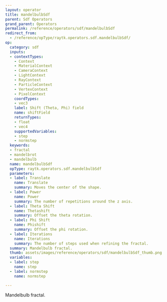 ```yaml
---
layout: operator
title: mandelbulbSdf
parent: Sdf Operators
grand_parent: Operators
permalink: /reference/operators/sdf/mandelbulbSdf
redirect_from:
  - /reference/opType/raytk.operators.sdf.mandelbulbSdf/
op:
  category: sdf
  inputs:
  - contextTypes:
    - Context
    - MaterialContext
    - CameraContext
    - LightContext
    - RayContext
    - ParticleContext
    - VertexContext
    - PixelContext
    coordTypes:
    - vec3
    label: Shift (Theta, Phi) field
    name: shiftField
    returnTypes:
    - float
    - vec4
    supportedVariables:
    - step
    - normstep
  keywords:
  - fractal
  - mandelbrot
  - mandelbulb
  name: mandelbulbSdf
  opType: raytk.operators.sdf.mandelbulbSdf
  parameters:
  - label: Translate
    name: Translate
    summary: Moves the center of the shape.
  - label: Power
    name: Power
    summary: The number of repetitions around the z axis.
  - label: Theta Shift
    name: Thetashift
    summary: Offset the theta rotation.
  - label: Phi Shift
    name: Phishift
    summary: Offset the phi rotation.
  - label: Iterations
    name: Iterations
    summary: The number of steps used when refining the fractal.
  summary: Mandelbulb fractal.
  thumb: assets/images/reference/operators/sdf/mandelbulbSdf_thumb.png
  variables:
  - label: step
    name: step
  - label: normstep
    name: normstep

---
```



Mandelbulb fractal.